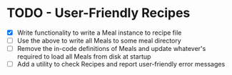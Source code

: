 # TODO - User-Friendly Recipes

- [X] Write functionality to write a Meal instance to recipe file
- [ ] Use the above to write all Meals to some meal directory
- [ ] Remove the in-code definitions of Meals and update whatever's required to load all Meals from disk at startup
- [ ] Add a utility to check Recipes and report user-friendly error messages
